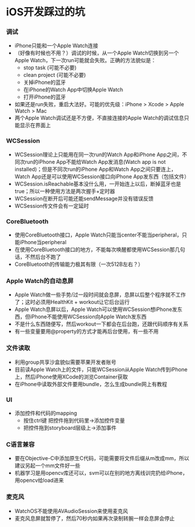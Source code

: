 # iOS开发踩过的坑

### 调试 
* iPhone只能和一个Apple Watch连接
* （好像有时候也不用？）调试的时候，从一个Apple Watch切换到另一个Apple Watch，下一次run可能就会失败。正确的方法貌似是：
   * stop task (可能不必要)
   * clean project (可能不必要)
   * 关掉iPhone的蓝牙
   * 在iPhone的Watch App中切换Apple Watch
   * 打开iPhone的蓝牙
* 如果还是run失败，重启大法好。可能的优先级：iPhone > Xcode > Apple Watch > Mac
* 两个Apple Watch调试还是不方便，不直接连接的Apple Watch的调试信息只能显示在界面上

### WCSession
* WCSession理论上只能用在同一次run的Watch App和iPhone App之间，不同次run的iPhone App不能给Watch App发消息(Watch app is not installed)；但是不同次run的iPhone App和Watch App之间只要连上，Watch App还是可以使用WCSession接口向iPhone App发东西（包括文件）
* WCSession.isReachable基本没什么用，一开始连上以后，断掉蓝牙也是true；所以一种使用方法是两次握手+定时器
* WCSession在断开后可能还能sendMessage并没有错误反馈
* WCSession传文件会有一定延时

### CoreBluetooth
* 使用CoreBluetooth接口，Apple Watch只能当center不能当peripheral，只能iPhone当peripheral
* 在使用CoreBluetooth接口的地方，不能每次唤醒都使用WCSession那几句话，不然后台不跑了
* CoreBluetooth的传输能力极其有限（一次512B左右？）

### Apple Watch的自动息屏
* Apple Watch做一些手势/过一段时间就会息屏，息屏以后整个程序就不工作了；这时必须用HealthKit + workout让它后台运行
* Apple Watch息屏以后，Apple Watch可以使用WCSession想iPhone发东西，但iPhone不能使用WCSession向Apple Watch发东西
* 不是什么东西随便写，然后workout一下都会在后台跑，还跟代码顺序有关系
* 有一些变量要用@property的方式才能再后台使用，有一些不用

### 文件读取
* 利用group共享沙盒貌似需要苹果开发者账号
* 目前读Apple Watch上的文件，只能WCSession从Apple Watch传到iPhone上，然后iPhone使用XCode的浏览Container获取
* 在iPhone中读取外部文件要用bundle，怎么生成bundle网上有教程

### UI
* 添加控件和代码的mapping
   * 按住ctrl键 把控件拖到代码里->添加控件变量
   * 把控件拖到storyboard层级上->添加事件

### C语言兼容
* 要在Objective-C中添加原生C代码，可能需要将文件后缀从m改成mm，所以建议另起一个mm文件好一些
* 机器学习是用opencv库还可以，svm可以在别的地方离线训完扔给iPhone，用opencv给load进来

### 麦克风
* WatchOS不能使用AVAudioSession来使用麦克风
* 麦克风息屏就暂停了，然后70秒内如果再次录制转腕一样会息屏会停止
